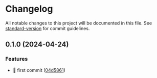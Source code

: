 # Changelog

All notable changes to this project will be documented in this file. See [standard-version](https://github.com/conventional-changelog/standard-version) for commit guidelines.

## 0.1.0 (2024-04-24)


### Features

* 🎸 first commit ([04d5861](https://github.com/BawnX/content-multimedia/commit/04d58619e6af8a4f2b27ca7638ac6c1f4f736466))
